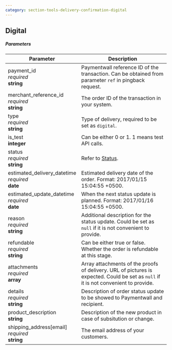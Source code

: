 ```yaml
---
category: section-tools-delivery-confirmation-digital
---
```

## Digital

##### Parameters

|Parameter|Description|
|---|---|
|payment_id <br> *required* <br> **string**| Paymentwall reference ID of the transaction. Can be obtained from parameter ```ref``` in pingback request.|
|merchant_reference_id <br> *required* <br> **string**| The order ID of the transaction in your system. |
|type <br> *required* <br> **string**| Type of delivery, required to be set as ```digital```.|
|is_test<br> **integer**| Can be either 0 or 1. 1 means test API calls.|
|status <br> *required* <br> **string**|Refer to [Status](#section-tools-delivery-confirmation-status).|
|estimated_delivery_datetime <br> *required* <br> **date**| Estimated delivery date of the order. Format: 2017/01/15 15:04:55 +0500.|
|estimated_update_datetime <br> *required* <br> **date**| When the next status update is planned. Format: 2017/01/16 15:04:55 +0500.|
|reason <br> *required* <br> **string**| Additional description for the status update. Could be set as ```null``` if it is not convenient to provide.|
|refundable <br> *required* <br> **string**| Can be either true or false. Whether the order is refundable at this stage.|
|attachments <br> *required* <br> **array**| Array attachments of the proofs of delivery. URL of pictures is expected. Could be set as ```null``` if it is not convenient to provide. |
|details <br> *required* <br> **string**| Description of order status update to be showed to Paymentwall and recipient.|
|product_description<br> **string**| Description of the new product in case of subsitution or change. |
|shipping_address[email]<br> *required*<br> **string**| The email address of your customers.|
